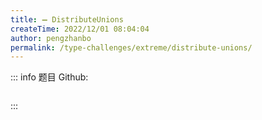 ```yaml
---
title: ➖ DistributeUnions
createTime: 2022/12/01 08:04:04
author: pengzhanbo
permalink: /type-challenges/extreme/distribute-unions/
---
```


::: info 题目
Github: []()

```ts

```

:::
